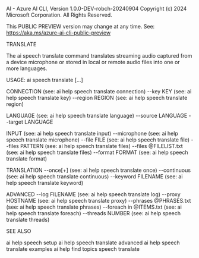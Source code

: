 AI - Azure AI CLI, Version 1.0.0-DEV-robch-20240904
Copyright (c) 2024 Microsoft Corporation. All Rights Reserved.

This PUBLIC PREVIEW version may change at any time.
See: https://aka.ms/azure-ai-cli-public-preview

TRANSLATE

  The ai speech translate command translates streaming audio captured
  from a device microphone or stored in local or remote audio files into one
  or more languages.

USAGE: ai speech translate [...]

  CONNECTION                      (see: ai help speech translate connection)
    --key KEY                     (see: ai help speech translate key)
    --region REGION               (see: ai help speech translate region)

  LANGUAGE                        (see: ai help speech translate language)
    --source LANGUAGE
    --target LANGUAGE

  INPUT                           (see: ai help speech translate input)
    --microphone                  (see: ai help speech translate microphone)
    --file FILE                   (see: ai help speech translate file)
    --files PATTERN               (see: ai help speech translate files)
    --files @FILELIST.txt         (see: ai help speech translate files)
    --format FORMAT               (see: ai help speech translate format)

  TRANSLATION
    --once[+]                     (see: ai help speech translate once)
    --continuous                  (see: ai help speech translate continuous)
    --keyword FILENAME            (see: ai help speech translate keyword)

  ADVANCED
    --log FILENAME                (see: ai help speech translate log)
    --proxy HOSTNAME              (see: ai help speech translate proxy)
    --phrases @PHRASES.txt        (see: ai help speech translate phrases)
    --foreach in @ITEMS.txt       (see: ai help speech translate foreach)
    --threads NUMBER              (see: ai help speech translate threads)

SEE ALSO

  ai help speech setup
  ai help speech translate advanced
  ai help speech translate examples
  ai help find topics speech translate

